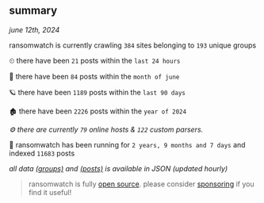 
## summary
_june 12th, 2024_

ransomwatch is currently crawling `384` sites belonging to `193` unique groups

⏲ there have been `21` posts within the `last 24 hours`

🦈 there have been `84` posts within the `month of june`

🪐 there have been `1189` posts within the `last 90 days`

🏚 there have been `2226` posts within the `year of 2024`

_⚙️ there are currently `79` online hosts & `122` custom parsers._

🦕 ransomwatch has been running for `2 years, 9 months and 7 days` and indexed `11683` posts

_all data  [(groups)](http://ransomwhat.telemetry.ltd/groups) and [(posts)](http://ransomwhat.telemetry.ltd/posts) is available in JSON (updated hourly)_

> ransomwatch is fully [open source](https://github.com/joshhighet/ransomwatch#ransomwatch--). please consider [sponsoring](https://github.com/sponsors/joshhighet) if you find it useful!
